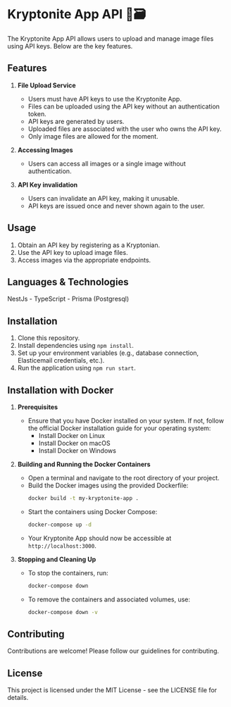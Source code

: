 # Kryptonite App API 📂🗃️

The Kryptonite App API allows users to upload and manage image files using API keys. Below are the key features.

## Features

1. **File Upload Service**
   - Users must have API keys to use the Kryptonite App.
   - Files can be uploaded using the API key without an authentication token.
   - API keys are generated by users.
   - Uploaded files are associated with the user who owns the API key.
   - Only image files are allowed for the moment.

3. **Accessing Images**
   - Users can access all images or a single image without authentication.

4. **API Key invalidation**
   - Users can invalidate an API key, making it unusable.
   - API keys are issued once and never shown again to the user.
   

## Usage

1. Obtain an API key by registering as a Kryptonian.
2. Use the API key to upload image files.
3. Access images via the appropriate endpoints.


## Languages & Technologies 

NestJs - TypeScript - Prisma (Postgresql) 


## Installation

1. Clone this repository.
2. Install dependencies using `npm install`.
3. Set up your environment variables (e.g., database connection, Elasticemail credentials, etc.).
4. Run the application using `npm run start`.
   

## Installation with Docker

1. **Prerequisites**
   - Ensure that you have Docker installed on your system. If not, follow the official Docker installation guide for your operating system:
     - Install Docker on Linux
     - Install Docker on macOS
     - Install Docker on Windows

2. **Building and Running the Docker Containers**
   - Open a terminal and navigate to the root directory of your project.
   - Build the Docker images using the provided Dockerfile:
     ```bash
     docker build -t my-kryptonite-app .
     ```
   - Start the containers using Docker Compose:
     ```bash
     docker-compose up -d
     ```
   - Your Kryptonite App should now be accessible at `http://localhost:3000`.

3. **Stopping and Cleaning Up**
   - To stop the containers, run:
     ```bash
     docker-compose down
     ```
   - To remove the containers and associated volumes, use:
     ```bash
     docker-compose down -v
     ```


## Contributing

Contributions are welcome! Please follow our guidelines for contributing.

## License

This project is licensed under the MIT License - see the LICENSE file for details.
